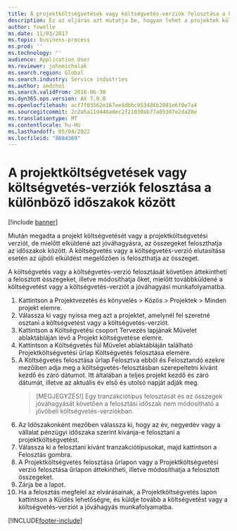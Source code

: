 ```yaml
---
title: A projektköltségvetések vagy költségvetés-verziók felosztása a különböző időszakok között
description: Ez az eljárás azt mutatja be, hogyan lehet a projektek költségvetési összegeit időszakok között felosztani.
author: Yowelle
ms.date: 11/03/2017
ms.topic: business-process
ms.prod: ''
ms.technology: ''
audience: Application User
ms.reviewer: johnmichalak
ms.search.region: Global
ms.search.industry: Service industries
ms.author: andchoi
ms.search.validFrom: 2016-06-30
ms.dyn365.ops.version: AX 7.0.0
ms.openlocfilehash: acf7f03562e167ee8dbbc953486b2081e6f0e7a4
ms.sourcegitcommit: 2c2a5a11d446adec2f21030ab77a053d7e2da28e
ms.translationtype: MT
ms.contentlocale: hu-HU
ms.lasthandoff: 05/04/2022
ms.locfileid: "8684369"
---
```

# <a name="allocate-a-project-budget-or-budget-revision-across-periods"></a>A projektköltségvetések vagy költségvetés-verziók felosztása a különböző időszakok között

[!include [banner](../../includes/banner.md)]

Miután megadta a projekt költségvetését vagy a projektköltségvetési verziót, de mielőtt elküldené azt jóváhagyásra, az összegeket feloszthatja az időszakok között. A költségvetés vagy a költségvetés-verzió elutasítása esetén az újbóli elküldést megelőzően is feloszthatja az összeget. 

A költségvetés vagy a költségvetés-verzió felosztását követően áttekintheti a felosztott összegeket, illetve módosíthatja őket, mielőtt továbbküldené a költségvetést vagy a költségvetés-verziót a jóváhagyási munkafolyamatba. 

1. Kattintson a Projektvezetés és könyvelés > Közös > Projektek > Minden projekt elemre. 
2. Válassza ki vagy nyissa meg azt a projektet, amelynél fel szeretné osztani a költségvetést vagy a költségvetés-verziót. 
3. Kattintson a Költségvetési csoport Tervezés lapjának Művelet ablaktábláján lévő a Projekt költségvetése elemre. 
4. Kattintson a Költségvetés fül Művelet ablaktábláján található Projektköltségvetési űrlap Költségvetés felosztása elemére. 
5. A Költségvetés felosztása űrlap Felosztva ebből és Felosztandó ezekre mezőiben adja meg a költségvetés-felosztásban szerepeltetni kívánt kezdő és záró dátumot. Itt általában a teljes projekt kezdő és záró dátumát, illetve az aktuális év első és utolsó napját adják meg.  
   > [MEGJEGYZÉS!] Egy tranzakciótípus felosztását és az összegek jóváhagyását követően a felosztási időszak nem módosítható a jövőbeli költségvetés-verziókban. 
6. Az Időszakonként mezőben válassza ki, hogy az év, negyedév vagy a vállalat pénzügyi időszaka szerint kívánja-e felosztani a projektköltségvetést.
7. Válassza ki a felosztani kívánt tranzakciótípusokat, majd kattintson a Felosztás gombra. 
8. A Projektköltségvetés felosztása űrlapon vagy a Projektköltségvetési verzió felosztása űrlapon áttekintheti, illetve módosíthatja a felosztott összegeket. 
9. Zárja be a lapot.
10. Ha a felosztás megfelel az elvárásainak, a Projektköltségvetés lapon kattintson a Küldés lehetőségre, és küldje tovább a költségvetést vagy a költségvetés-verziót a jóváhagyás munkafolyamatba.  




[!INCLUDE[footer-include](../../includes/footer-banner.md)]